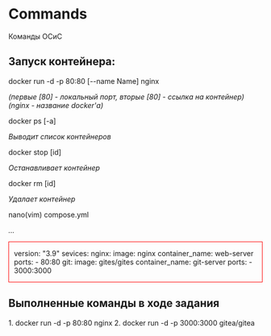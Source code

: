 # Commands
Команды ОСиС

<h2><b>Запуск контейнера:</b></h2> 
docker run -d -p 80:80 [--name Name] nginx
<i><p>(первые [80] - локальный порт, вторые [80] - ссылка на контейнер) (nginx - название docker'а)</p></i>
<p></p>
<p>docker ps [-a]</p>
<i><p>Выводит список контейнеров</p></i>
<p></p>
<p>docker stop [id]</p>
<i><p>Останавливает контейнер</p></i>
<p></p>
<p>docker rm [id]</p>
<i><p>Удалает контейнер</p></i>
<p></p>
<p>nano(vim) compose.yml</p>
<i><p>...</p></i>

<body>
    <div style="border: 1px solid red;
    padding: 0 10px;"><p>
    version: "3.9"
    sevices:
        nginx:
            image: nginx
            container_name: web-server
            ports:
              - 80:80
        git:
            image: gites/gites
            container_name: git-server
            ports:
              - 3000:3000
    </p></div>
</body>



<h2>Выполненные команды в ходе задания</h2>
1. docker run -d -p 80:80 nginx
2. docker run -d -p 3000:3000 gitea/gitea
